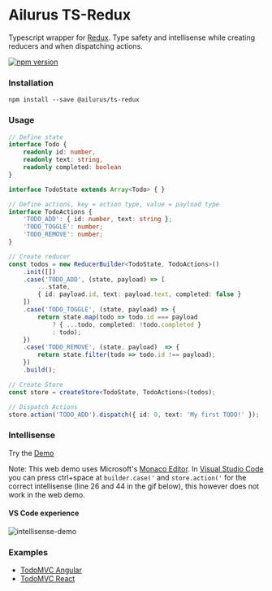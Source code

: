 # Ailurus TS-Redux

Typescript wrapper for [Redux](https://github.com/reactjs/redux). Type safety and intellisense while creating reducers and when dispatching actions.

[![npm version](https://img.shields.io/npm/v/@ailurus/ts-redux.svg)](https://www.npmjs.com/package/@ailurus/ts-redux)

### Installation
```
npm install --save @ailurus/ts-redux
```

### Usage
```ts
// Define state
interface Todo {
    readonly id: number,
    readonly text: string,
    readonly completed: boolean
}

interface TodoState extends Array<Todo> { }

// Define actions, key = action type, value = payload type
interface TodoActions {
    'TODO_ADD': { id: number, text: string };
    'TODO_TOGGLE': number;
    'TODO_REMOVE': number;
}

// Create reducer
const todos = new ReducerBuilder<TodoState, TodoActions>()
    .init([])
    .case('TODO_ADD', (state, payload) => [
        ...state,
        { id: payload.id, text: payload.text, completed: false }
    ])
    .case('TODO_TOGGLE', (state, payload) => {
        return state.map(todo => todo.id === payload
            ? { ...todo, completed: !todo.completed }
            : todo);
    })
    .case('TODO_REMOVE', (state, payload)  => {
        return state.filter(todo => todo.id !== payload);
    })
    .build();

// Create Store
const store = createStore<TodoState, TodoActions>(todos);

// Dispatch Actions
store.action('TODO_ADD').dispatch({ id: 0, text: 'My first TODO!' });
```

### Intellisense

Try the [Demo](https://ngfk.github.io/ailurus-ts-redux)  

Note: This web demo uses Microsoft's [Monaco Editor](https://microsoft.github.io/monaco-editor/). In [Visual Studio Code](https://code.visualstudio.com) you can press ctrl+space at `builder.case('` and `store.action('` for the correct intellisense (line 26 and 44 in the gif below), this however does not work in the web demo.

#### VS Code experience
![intellisense-demo](images/intellisense-demo.gif)

### Examples
* [TodoMVC Angular](https://github.com/ngfk/todomvc-angular-ts-redux)
* [TodoMVC React](https://github.com/ngfk/todomvc-react-ts-redux)
